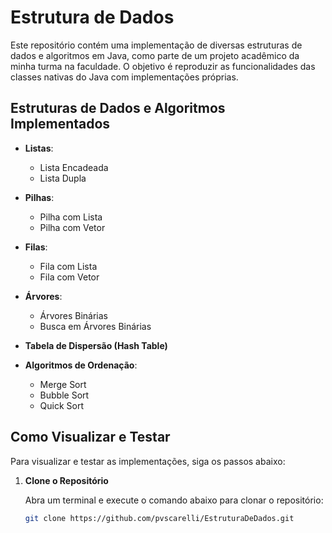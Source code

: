 # Estrutura de Dados

Este repositório contém uma implementação de diversas estruturas de dados e algoritmos em Java, como parte de um projeto acadêmico da minha turma na faculdade. O objetivo é reproduzir as funcionalidades das classes nativas do Java com implementações próprias.

## Estruturas de Dados e Algoritmos Implementados

- **Listas**:
  - Lista Encadeada
  - Lista Dupla

- **Pilhas**:
  - Pilha com Lista
  - Pilha com Vetor

- **Filas**:
  - Fila com Lista
  - Fila com Vetor

- **Árvores**:
  - Árvores Binárias
  - Busca em Árvores Binárias

- **Tabela de Dispersão (Hash Table)**

- **Algoritmos de Ordenação**:
  - Merge Sort
  - Bubble Sort
  - Quick Sort

## Como Visualizar e Testar

Para visualizar e testar as implementações, siga os passos abaixo:

1. **Clone o Repositório**

   Abra um terminal e execute o comando abaixo para clonar o repositório:

   ```bash
   git clone https://github.com/pvscarelli/EstruturaDeDados.git
